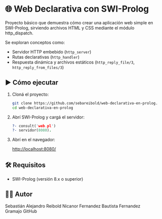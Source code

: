 # 🌐 Web Declarativa con SWI-Prolog

Proyecto básico que demuestra cómo crear una aplicación web simple en SWI-Prolog, sirviendo archivos HTML y CSS mediante el módulo http_dispatch.

Se exploran conceptos como:

*   Servidor HTTP embebido (`http_server`)
*   Rutas declarativas (`http_handler`)
*   Respuesta dinámica y archivos estáticos (`http_reply_file/3`, `http_reply_from_files/3`)

## ▶️ Cómo ejecutar

1.  Cloná el proyecto:

    ```bash
    git clone https://github.com/sebareibold/web-declarativa-en-prolog.git
    cd web-declarativa-en-prolog
    ```

2.  Abrí SWI-Prolog y cargá el servidor:

    ```prolog
    ?- consult('web.pl')
    ?- servidor(8080).
    ```

3.  Abrí en el navegador:

    [http://localhost:8080/](http://localhost:8080/)

## 🛠️ Requisitos

*   SWI-Prolog (versión 8.x o superior)

## 👨‍💻 Autor

Sebastián Alejandro Reibold
Nicanor Fernandez
Bautista Fernandez Gramajo
GitHub
